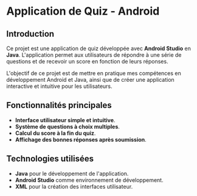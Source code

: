# Application de Quiz - Android

## Introduction

Ce projet est une application de quiz développée avec **Android Studio** en **Java**. L'application permet aux utilisateurs de répondre à une série de questions et de recevoir un score en fonction de leurs réponses.

L'objectif de ce projet est de mettre en pratique mes compétences en développement Android et Java, ainsi que de créer une application interactive et intuitive pour les utilisateurs.

## Fonctionnalités principales

- **Interface utilisateur simple et intuitive**.
- **Système de questions à choix multiples**.
- **Calcul du score à la fin du quiz**.
- **Affichage des bonnes réponses après soumission**.

## Technologies utilisées

- **Java** pour le développement de l'application.
- **Android Studio** comme environnement de développement.
- **XML** pour la création des interfaces utilisateur.
